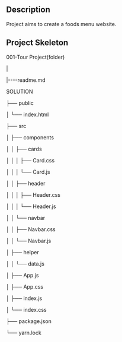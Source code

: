 <h2>Description</h2>
<p>Project aims to create a foods menu website.</p>

<h2>Project Skeleton</h2>
001-Tour Project(folder)
<p>|</p>
<p>|----readme.md </p>       
<p>SOLUTION</p>
<p>├── public</p>
<p>│     └── index.html</p>
<p>├── src</p>
<p>│    ├── components</p>
<p>│    │       ├── cards</p>
<p>│    │       │     ├── Card.css</p></p>
<p>│    │       │     └── Card.js</p>
<p>│    │       ├── header</p>
<p>│    │       │     ├── Header.css</p>
<p>│    │       │     └── Header.js</p>
<p>│    │       └── navbar</p>
<p>│    │             ├── Navbar.css</p>
<p>│    │             └── Navbar.js</p>
<p>│    ├── helper</p>
<p>│    │       └── data.js</p>
<p>│    ├── App.js</p>
<p>│    ├── App.css</p>
<p>│    ├── index.js</p>
<p>│    └── index.css</p>
<p>├── package.json</p>
<p>└── yarn.lock</p>
